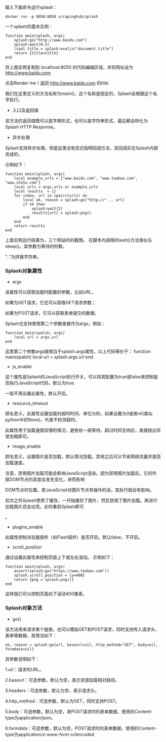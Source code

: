 输入下面命令运行splash：

    docker run -p 8050:8050 scrapinghub/splash
一个splash的基本实例：

    function main(splash, args)
        splash:go("http://www.baidu.com")
        splash:wait(0.5)
        lcoal title = splash:evaljs("document.title")
        return {title=title}
    end
将上面实例复制到 localhost:8050 的代码编辑区域，并将网址设为 http://www.baidu.com

点击Render me！返回 http://www.baidu.com 的title

我们在这里定义的方法名称为main()，这个名称是固定的，Splash会根据这个名字执行。

* 入口及返回值

该方法的返回值既可以是字典形式，也可以是字符串形式，最后都会转化为Splash HTTP Response。

* 异步处理

Splash支持异步处理，但是这里没有显式指明回调方法，其回调实在Splash内部完成的。

示例如下：

    function main(splash, args)
        local example_urls = {"www.baidu.com", "www.taobao.com", "www.zhihu.com"}
        local urls = args.urls or example_urls
        local results  = {}
        for index, url in ipairs(urls) do
            local ok, reason = splash:go("http://" .. url)
            if ok then
                splash:wait(2)
                results[url] = splash:png()
            end
        end
        return results
    end
上面实例运行结果为，三个网站的的截图。
在脚本内调用的wait()方法类似与sleep()。其参数为等待的秒数。

“..”为拼接字符串。

### Splash对象属性
* args

该属性可以获取加载时配置的参数，比如URL，

如果为GET请求，它还可以获取GET请求参数；

如果为POST请求，它可以获取表单提交的数据。

Splash也支持使用第二个参数直接作为args，例如：

    function main(spalsh, args)
        local url = args.url
    end
这里第二个参数args就相当于splash.args属性，以上代码等价于：
    function main(spalsh)
        local url = splash.args.url
    end
* js_enable

这个属性是Splash的JavaScript执行开关，可以将其配置为true或false来控制是否执行JavaScript代码，默认为true.

一般不用设置此属性，默认开启。
* resource_timeout

顾名思义，此属性设置加载的超时时间，单位为秒。如果设置为0或者nil(类似python中的None)，代表不检测超时。

此属性用于加载速度较慢的情况，避免给一直等待，超过时间无响应，直接抛出异常忽略即可。
* image_enable

顾名思义，设置图片是否加载，默认情况加载。禁用之后可以节省网络流量并提高加载速度。

注意，禁用图片加载可能会影响JavaScript渲染。因为禁用图片加载后，它的外层DOM节点的高度会发生变化，进而影响

DOM节点的位置。若JavaScript对图片节点有操作的话，其执行就会有影响。

初次之外Splash使用了缓存，一开始缓存了图片，然后禁用了图片加载。再进行加载图片还会出现，此时重启Splash即可

。
* plugins_enable

此属性控制浏览器插件（如Flash插件）是否开启。默认false，不开启。
* scroll_position

通过设置此属性来控制页面上下或左右滚动。
示例如下：

    function main(splash, args)
        assert(splash:go("https://www.taobao.com"))
        splash.scroll_position = {y=400}
        return {png = splash:png()}
    end
这样我们可以控制页面向下滚动400像素。
### Splash对象方法
* go()

该方法用来请求某个链接，也可以模拟GET和POST请求，同时支持传入请求头、表单等数据，其用法如下：

    ok, reason = splash:go{url, baseurl=nil, http_method="GET", body=nil, formdata=nil}
其参数说明如下：

1.url：请求的URL。

2.baseurl：可选参数，默认为空，表示资源加载相对路径。

3.headers：可选参数，默认为空，表示请求头。

4.http_method：可选参数，默认为GET，同时支持POST。

5.body：可选参数，默认为空，发POST请求时的表单数据，使用的Content-type为application/json。

6.formdata：可选参数，默认为空，POST请求时的表单数据，使用的Content-type为application/x-www-form-urlencoded
